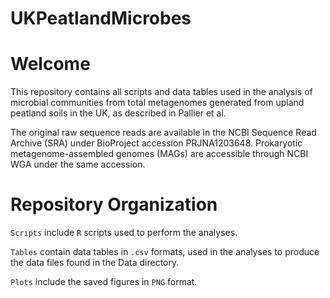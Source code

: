 # UKPeatlandMicrobes
# Welcome
This repository contains all scripts and data tables used in the analysis of microbial communities from total metagenomes generated from upland peatland soils in the UK, as described in Pallier et al.

The original raw sequence reads are available in the NCBI Sequence Read Archive (SRA) under BioProject accession PRJNA1203648. Prokaryotic metagenome-assembled genomes (MAGs) are accessible through NCBI WGA under the same accession.

# Repository Organization
`Scripts` include `R` scripts used to perform the analyses.

`Tables` contain data tables in `.csv` formats, used in the analyses to produce the data files found in the Data directory. 

`Plots` include the saved figures in `PNG` format.

